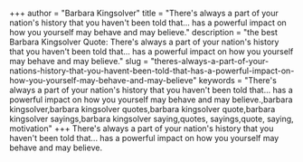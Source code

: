 +++
author = "Barbara Kingsolver"
title = "There's always a part of your nation's history that you haven't been told that... has a powerful impact on how you yourself may behave and may believe."
description = "the best Barbara Kingsolver Quote: There's always a part of your nation's history that you haven't been told that... has a powerful impact on how you yourself may behave and may believe."
slug = "theres-always-a-part-of-your-nations-history-that-you-havent-been-told-that-has-a-powerful-impact-on-how-you-yourself-may-behave-and-may-believe"
keywords = "There's always a part of your nation's history that you haven't been told that... has a powerful impact on how you yourself may behave and may believe.,barbara kingsolver,barbara kingsolver quotes,barbara kingsolver quote,barbara kingsolver sayings,barbara kingsolver saying,quotes, sayings,quote, saying, motivation"
+++
There's always a part of your nation's history that you haven't been told that... has a powerful impact on how you yourself may behave and may believe.
